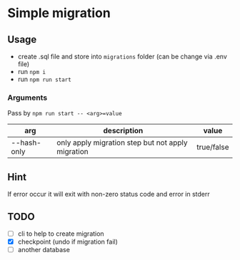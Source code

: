 # Simple migration

## Usage

+ create .sql file and store into `migrations` folder (can be change via .env file)
+ run `npm i`
+ run `npm run start`

### Arguments
Pass by `npm run start -- <arg>=value`

| arg         | description                                       | value      |  
|-------------|---------------------------------------------------|------------|
| --hash-only | only apply migration step but not apply migration | true/false |

## Hint

If error occur it will exit with non-zero status code and error in stderr

## TODO

- [ ] cli to help to create migration
- [x] checkpoint (undo if migration fail)
- [ ] another database